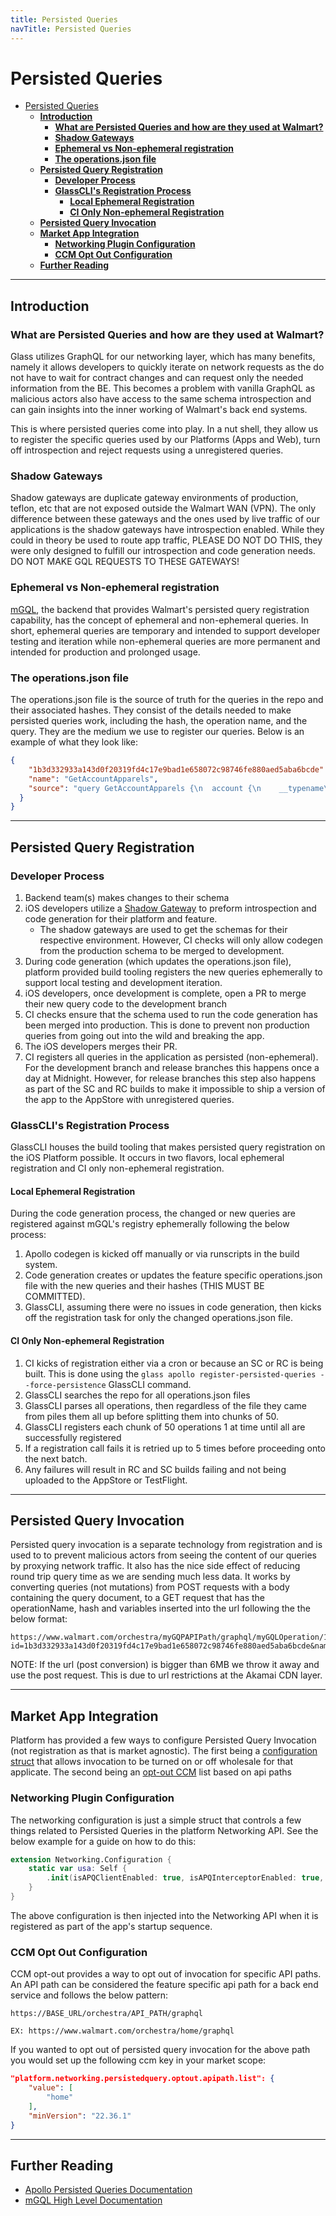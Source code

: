 ```yaml
---
title: Persisted Queries
navTitle: Persisted Queries
---
```


# Persisted Queries
- [Persisted Queries](#persisted-queries)
  - [**Introduction**](#introduction)
    - [**What are Persisted Queries and how are they used at Walmart?**](#what-are-persisted-queries-and-how-are-they-used-at-walmart)
    - [**Shadow Gateways**](#shadow-gateways)
    - [**Ephemeral vs Non-ephemeral registration**](#ephemeral-vs-non-ephemeral-registration)
    - [**The operations.json file**](#the-operationsjson-file)
  - [**Persisted Query Registration**](#persisted-query-registration)
    - [**Developer Process**](#developer-process)
    - [**GlassCLI's Registration Process**](#glassclis-registration-process)
      - [**Local Ephemeral Registration**](#local-ephemeral-registration)
      - [**CI Only Non-ephemeral Registration**](#ci-only-non-ephemeral-registration)
  - [**Persisted Query Invocation**](#persisted-query-invocation)
  - [**Market App Integration**](#market-app-integration)
    - [**Networking Plugin Configuration**](#networking-plugin-configuration)
    - [**CCM Opt Out Configuration**](#ccm-opt-out-configuration)
  - [**Further Reading**](#further-reading)

---
## **Introduction**
### **What are Persisted Queries and how are they used at Walmart?**
Glass utilizes GraphQL for our networking layer, which has many benefits, namely it allows developers to quickly iterate on network requests as the do not have to wait for contract changes and can request only the needed information from the BE. This becomes a problem with vanilla GraphQL as malicious actors also have access to the same schema introspection and can gain insights into the inner working of Walmart's back end systems. 

This is where persisted queries come into play. In a nut shell, they allow us to register the specific queries used by our Platforms (Apps and Web), turn off introspection and reject requests using a unregistered queries. 

### **Shadow Gateways**
Shadow gateways are duplicate gateway environments of production, teflon, etc that are not exposed outside the Walmart WAN (VPN). The only difference between these gateways and the ones used by live traffic of our applications is the shadow gateways have introspection enabled. While they could in theory be used to route app traffic, PLEASE DO NOT DO THIS, they were only designed to fulfill our introspection and code generation needs. DO NOT MAKE GQL REQUESTS TO THESE GATEWAYS!

### **Ephemeral vs Non-ephemeral registration**
[mGQL](https://dx.walmart.com/documents/product/Managed%20GraphQL%20(mGQL)/overview), the backend that provides Walmart's persisted query registration capability, has the concept of ephemeral and non-ephemeral queries. In short, ephemeral queries are temporary and intended to support developer testing and iteration while non-ephemeral queries are more permanent and intended for production and prolonged usage.

### **The operations.json file**
The operations.json file is the source of truth for the queries in the repo and their associated hashes. They consist of the details needed to make persisted queries work, including the hash, the operation name, and the query. They are the medium we use to register our queries. Below is an example of what they look like:
```json
{
    "1b3d332933a143d0f20319fd4c17e9bad1e658072c98746fe880aed5aba6bcde": {
    "name": "GetAccountApparels",
    "source": "query GetAccountApparels {\n  account {\n    __typename\n    apparel {\n      __typename\n      ...FashionFragments\n    }\n  }\n}\nfragment FashionFragments on AccountApparel {\n  __typename\n  fashionPreferenceId\n  modelPreference\n  byomImageId\n  zeekitModel {\n    __typename\n    personaId\n    name\n    feet\n    inches\n    size\n    imageURL\n  }\n}"
  }
}
```
---
## **Persisted Query Registration**
### **Developer Process**
1. Backend team(s) makes changes to their schema
2. iOS developers utilize a [Shadow Gateway](#shadow-gateways) to preform introspection and code generation for their platform and feature.
    - The shadow gateways are used to get the schemas for their respective environment. However, CI checks will only allow codegen from the production schema to be merged to development. 
3. During code generation (which updates the operations.json file), platform provided build tooling registers the new queries ephemerally to support local testing and development iteration.
4. iOS developers, once development is complete, open a PR to merge their new query code to the development branch
5. CI checks ensure that the schema used to run the code generation has been merged into production. This is done to prevent non production queries from going out into the wild and breaking the app.
6. The iOS developers merges their PR. 
7. CI registers all queries in the application as persisted (non-ephemeral). For the development branch and release branches this happens once a day at Midnight. However, for release branches this step also happens as part of the SC and RC builds to make it impossible to ship a version of the app to the AppStore with unregistered queries.

### **GlassCLI's Registration Process**
GlassCLI houses the build tooling that makes persisted query registration on the iOS Platform possible. It occurs in two flavors, local ephemeral registration and CI only non-ephemeral registration.

#### **Local Ephemeral Registration**
During the code generation process, the changed or new queries are registered against mGQL's registry ephemerally following the below process:
1. Apollo codegen is kicked off manually or via runscripts in the build system.
2. Code generation creates or updates the feature specific operations.json file with the new queries and their hashes (THIS MUST BE COMMITTED).
3. GlassCLI, assuming there were no issues in code generation, then kicks off the registration task for only the changed operations.json file.

#### **CI Only Non-ephemeral Registration**
1. CI kicks of registration either via a cron or because an SC or RC is being built. This is done using the `glass apollo register-persisted-queries --force-persistence` GlassCLI command.
2. GlassCLI searches the repo for all operations.json files
3. GlassCLI parses all operations, then regardless of the file they came from piles them all up before splitting them into chunks of 50.
4. GlassCLI registers each chunk of 50 operations 1 at time until all are successfully registered
5. If a registration call fails it is retried up to 5 times before proceeding onto the next batch.
6. Any failures will result in RC and SC builds failing and not being uploaded to the AppStore or TestFlight.

---
## **Persisted Query Invocation**
Persisted query invocation is a separate technology from registration and is used to to prevent malicious actors from seeing the content of our queries by proxying network traffic. It also has the nice side effect of reducing round trip query time as we are sending much less data. It works by converting queries (not mutations) from POST requests with a body containing the query document, to a GET request that has the operationName, hash and variables inserted into the url following the the below format:
```
https://www.walmart.com/orchestra/myGQPAPIPath/graphql/myGQLOperation/1b3d332933a143d0f20319fd4c17e9bad1e658072c98746fe880aed5aba6bcde/testInfo1/testInfo2?id=1b3d332933a143d0f20319fd4c17e9bad1e658072c98746fe880aed5aba6bcde&name=JohnyTest
```
NOTE: If the url (post conversion) is bigger than 6MB we throw it away and use the post request. This is due to url restrictions at the Akamai CDN layer.

---
## **Market App Integration**
Platform has provided a few ways to configure Persisted Query Invocation (not registration as that is market agnostic). The first being a [configuration struct](#networking-plugin-configuration) that allows invocation to be turned on or off wholesale for that applicate. The second being an [opt-out CCM](#ccm-opt-out-configuration) list based on api paths

### **Networking Plugin Configuration**
The networking configuration is just a simple struct that controls a few things related to Persisted Queries in the platform Networking API. See the below example for a guide on how to do this:
```swift
extension Networking.Configuration {
    static var usa: Self {
        .init(isAPQClientEnabled: true, isAPQInterceptorEnabled: true, staleCookieJar: HTTPCookieStorage.shared)
    }
}
```
The above configuration is then injected into the Networking API when it is registered as part of the app's startup sequence.

### **CCM Opt Out Configuration**
CCM opt-out provides a way to opt out of invocation for specific API paths. An API path can be considered the feature specific api path for a back end service and follows the below pattern:
```
https://BASE_URL/orchestra/API_PATH/graphql

EX: https://www.walmart.com/orchestra/home/graphql
```
If you wanted to opt out of persisted query invocation for the above path you would set up the following ccm key in your market scope:
```json
"platform.networking.persistedquery.optout.apipath.list": {
    "value": [
        "home"
    ],
    "minVersion": "22.36.1"
}
```

---
## **Further Reading**
- [Apollo Persisted Queries Documentation](https://www.apollographql.com/docs/apollo-server/performance/apq/)
- [mGQL High Level Documentation](https://dx.walmart.com/documents/product/Managed%20GraphQL%20(mGQL)/overview)